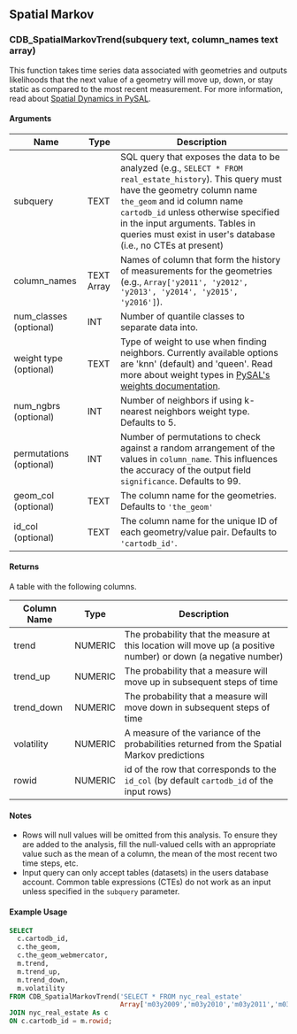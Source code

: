 ## Spatial Markov

### CDB_SpatialMarkovTrend(subquery text, column_names text array)

This function takes time series data associated with geometries and outputs likelihoods that the next value of a geometry will move up, down, or stay static as compared to the most recent measurement. For more information, read about [Spatial Dynamics in PySAL](https://pysal.readthedocs.io/en/v1.11.0/users/tutorials/dynamics.html).

#### Arguments

| Name | Type | Description |
|------|------|-------------|
| subquery | TEXT | SQL query that exposes the data to be analyzed (e.g., `SELECT * FROM real_estate_history`). This query must have the geometry column name `the_geom` and id column name `cartodb_id` unless otherwise specified in the input arguments. Tables in queries must exist in user's database (i.e., no CTEs at present) |
| column_names | TEXT Array | Names of column that form the history of measurements for the geometries (e.g., `Array['y2011', 'y2012', 'y2013', 'y2014', 'y2015', 'y2016']`). |
| num_classes (optional) | INT | Number of quantile classes to separate data into. |
| weight type (optional) | TEXT | Type of weight to use when finding neighbors. Currently available options are 'knn' (default) and 'queen'. Read more about weight types in [PySAL's weights documentation](https://pysal.readthedocs.io/en/v1.11.0/users/tutorials/weights.html). |
| num_ngbrs (optional) | INT | Number of neighbors if using k-nearest neighbors weight type. Defaults to 5. |
| permutations (optional) | INT | Number of permutations to check against a random arrangement of the values in `column_name`. This influences the accuracy of the output field `significance`. Defaults to 99. |
| geom_col (optional) | TEXT | The column name for the geometries. Defaults to `'the_geom'` |
| id_col (optional) | TEXT | The column name for the unique ID of each geometry/value pair. Defaults to `'cartodb_id'`. |

#### Returns

A table with the following columns.

| Column Name | Type | Description |
|-------------|------|-------------|
| trend | NUMERIC | The probability that the measure at this location will move up (a positive number) or down (a negative number) |
| trend_up | NUMERIC | The probability that a measure will move up in subsequent steps of time |
| trend_down | NUMERIC | The probability that a measure will move down in subsequent steps of time |
| volatility | NUMERIC | A measure of the variance of the probabilities returned from the Spatial Markov predictions |
| rowid | NUMERIC | id of the row that corresponds to the `id_col` (by default `cartodb_id` of the input rows)  |


#### Notes

*   Rows will null values will be omitted from this analysis. To ensure they are added to the analysis, fill the null-valued cells with an appropriate value such as the mean of a column, the mean of the most recent two time steps, etc.
*   Input query can only accept tables (datasets) in the users database account. Common table expressions (CTEs) do not work as an input unless specified in the `subquery` parameter.


#### Example Usage

```sql
SELECT
  c.cartodb_id,
  c.the_geom,
  c.the_geom_webmercator,
  m.trend,
  m.trend_up,
  m.trend_down,
  m.volatility
FROM CDB_SpatialMarkovTrend('SELECT * FROM nyc_real_estate'
                            Array['m03y2009','m03y2010','m03y2011','m03y2012','m03y2013','m03y2014','m03y2015','m03y2016']) As m
JOIN nyc_real_estate As c
ON c.cartodb_id = m.rowid;
```

